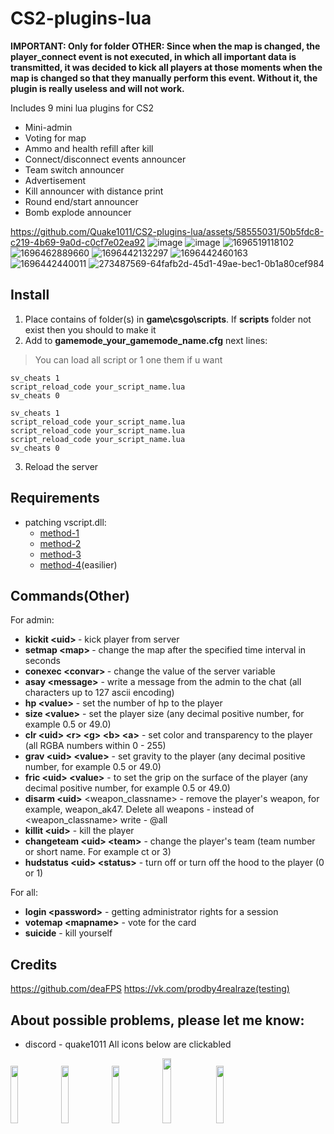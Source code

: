# CS2-plugins-lua

**IMPORTANT: Only for folder OTHER: Since when the map is changed, the player_connect event is not executed, in which all important data is transmitted, it was decided to kick all players at those moments when the map is changed so that they manually perform this event. Without it, the plugin is really useless and will not work.**

Includes 9 mini lua plugins for CS2

- Mini-admin
- Voting for map
- Ammo and health refill after kill
- Connect/disconnect events announcer
- Team switch announcer
- Advertisement
- Kill announcer with distance print
- Round end/start announcer
- Bomb explode announcer

https://github.com/Quake1011/CS2-plugins-lua/assets/58555031/50b5fdc8-c219-4b69-9a0d-c0cf7e02ea92
![image](https://github.com/Quake1011/CS2-plugins-lua/assets/58555031/7a1a3172-cbd2-46dd-8b57-a84f0e47f457)
![image](https://github.com/Quake1011/CS2-plugins-lua/assets/58555031/9d107fa1-e816-43ba-8cb6-fd1f5d323fa3)
![1696519118102](https://github.com/Quake1011/CS2-plugins-lua/assets/58555031/b8828d36-0c12-4194-969a-642f20feb42c)
![1696462889660](https://github.com/Quake1011/CS2-plugins-lua/assets/58555031/d577bdcf-8061-438d-b99a-36e2fb518a63)
![1696442132297](https://github.com/Quake1011/CS2-plugins-lua/assets/58555031/c9c87e28-922b-4b4d-8d0c-03767a1556a3)
![1696442460163](https://github.com/Quake1011/CS2-plugins-lua/assets/58555031/1b648968-de98-453f-8848-7c514f71a266)
![1696442440011](https://github.com/Quake1011/CS2-plugins-lua/assets/58555031/a64fc621-9969-4fab-bf96-d1c6e2b0fff5)
![273487569-64fafb2d-45d1-49ae-bec1-0b1a80cef984](https://github.com/Quake1011/CS2-plugins-lua/assets/58555031/eda2567b-42f2-4a3e-b9b9-51c67ce18f0f)


## Install
1) Place contains of folder(s) in **game\csgo\scripts**. If **scripts** folder not exist then you should to make it
2) Add to **gamemode_your_gamemode_name.cfg** next lines:
> You can load all script or 1 one them if u want
```
sv_cheats 1
script_reload_code your_script_name.lua
sv_cheats 0
```

```
sv_cheats 1
script_reload_code your_script_name.lua
script_reload_code your_script_name.lua
script_reload_code your_script_name.lua
sv_cheats 0
```
3) Reload the server


## Requirements
- patching vscript.dll:
	- [method-1](https://hlmod.net/threads/source-2-skripting.64842/post-631602)
	- [method-2](https://github.com/Source2ZE/LuaUnlocker)
 	- [method-3](https://github.com/bklol/vscriptPatch/tree/main)
 	- [method-4](https://hlmod.net/threads/source-2-skripting.64842/page-6#post-631991)(easilier)

## Commands(Other)
For admin:
- **kickit \<uid\> <reason>** - kick player from server
- **setmap \<map\> <changetime>** - change the map after the specified time interval in seconds
- **conexec \<convar\> <newvalue>** - change the value of the server variable
- **asay \<message\>** - write a message from the admin to the chat (all characters up to 127 ascii encoding)
- **hp <uid> \<value\>** - set the number of hp to the player
- **size <uid> \<value\>** - set the player size (any decimal positive number, for example 0.5 or 49.0)
- **clr \<uid\> \<r\> \<g\> \<b\> \<a\>** - set color and transparency to the player (all RGBA numbers within 0 - 255)
- **grav \<uid\> \<value\>** - set gravity to the player (any decimal positive number, for example 0.5 or 49.0)
- **fric \<uid\> \<value\>** - to set the grip on the surface of the player (any decimal positive number, for example 0.5 or 49.0)
- **disarm \<uid\>** \<weapon_classname\> - remove the player's weapon, for example, weapon_ak47. Delete all weapons - instead of <weapon_classname> write - @all
- **killit \<uid\>** - kill the player
- **changeteam \<uid\> \<team\>** - change the player's team (team number or short name. For example ct or 3)
- **hudstatus \<uid\> \<status\>** - turn off or turn off the hood to the player (0 or 1)
  
For all:
- **login \<password\>** - getting administrator rights for a session
- **votemap \<mapname\>** - vote for the card
- **suicide** - kill yourself

## Credits
https://github.com/deaFPS
https://vk.com/prodby4realraze(testing)

## About possible problems, please let me know: 
- discord - quake1011
All icons below are clickabled

[<img src="https://i.ibb.co/tJTTmxP/vk-process-mining.png" width="15.3%"/>](https://vk.com/bgtroll)
[<img src="https://i.ibb.co/VjhryGb/png-transparent-brand-logo-steam-gump-s.png" width="15.3%"/>](https://hlmod.ru/members/palonez.92448/)
[<img src="https://i.ibb.co/xHZPN0g/s-l500.png" width="15.3%"/>](https://steamcommunity.com/id/comecamecame)
[<img src="https://i.ibb.co/S0LyzmX/tg-process-mining.png" width="16.3%"/>](https://t.me/ArrayListX)
[<img src="https://i.ibb.co/Tb2gprD/2056021.png" width="15.3%"/>](https://github.com/Quake1011)
